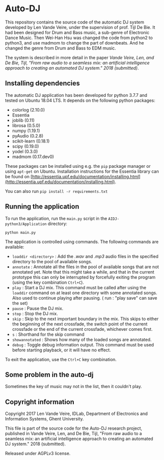 # Auto-DJ
This repository contains the source code of the automatic DJ system developed by Len Vande Veire, under the supervision of prof. Tijl De Bie. It had been designed for Drum and Bass music, a sub-genre of Electronic Dance Music. Then Wei-Han Hsu was changed the code from python2 to python3, and use madmom to change the part of downbeats. And he changed the genre from Drum and Bass to EDM music.

The system is described in more detail in the paper _Vande Veire, Len, and De Bie, Tijl, "From raw audio to a seamless mix: an artificial intelligence approach to creating an automated DJ system." 2018 (submitted)_.

## Installing dependencies

The automatic DJ application has been developed for python 3.7.7 and tested on Ubuntu 18.04 LTS. It depends on the following python packages:

* colorlog (2.10.0)
* Essentia
* joblib (0.11)
* librosa (0.5.0)
* numpy (1.19.1)
* pyAudio (0.2.8)
* scikit-learn (0.18.1)
* scipy (0.19.0)
* yodel (0.3.0)
* madmom (0.17.dev0)

These packages can be installed using e.g. the `pip` package manager or using `apt-get` on Ubuntu. Installation instructions for the Essentia library can be found on [http://essentia.upf.edu/documentation/installing.html](http://essentia.upf.edu/documentation/installing.html).

You can also run
`pip install -r requirements.txt`

## Running the application

To run the application, run the `main.py` script in the `AIDJ-python3/Application` directory:

`python main.py`

The application is controlled using commands. The following commands are available:

* `loaddir <directory>` : Add the _.wav_ and _.mp3_ audio files in the specified directory to the pool of available songs.
* `annotate` : Annotate all the files in the pool of available songs that are not annotated yet. Note that this might take a while, and that in the current prototype this can only be interrupted by forcefully exiting the program (using the key combination `Ctrl+C`).
* `play` : Start a DJ mix. This command must be called after using the `loaddir` command on at least one directory with some annotated songs. Also used to continue playing after pausing. ( run : "play save" can save the set)
* `pause` : Pause the DJ mix.
* `stop` : Stop the DJ mix.
* `skip` : Skip to the next important boundary in the mix. This skips to either the beginning of the next crossfade, the switch point of the current crossfade or the end of the current crossfade, whichever comes first.
* `s` : Shorthand for the skip command
* `showannotated` : Shows how many of the loaded songs are annotated.
* `debug` : Toggle debug information output. This command must be used before starting playback, or it will have no effect.

To exit the application, use the `Ctrl+C` key combination.

## Some problem in the auto-dj
Sometimes the key of music may not in the list, then it couldn't play.

## Copyright information
Copyright 2017 Len Vande Veire, IDLab, Department of Electronics and Information Systems, Ghent University.

This file is part of the source code for the Auto-DJ research project, published in Vande Veire, Len, and De Bie, Tijl, "From raw audio to a seamless mix: an artificial intelligence approach to creating an automated DJ system." 2018 (submitted).

Released under AGPLv3 license.
